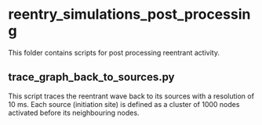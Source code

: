 # reentry_simulations_post_processing


This folder contains scripts for post processing reentrant activity.



## trace_graph_back_to_sources.py
This script traces the reentrant wave back to its sources with a resolution of 10 ms. Each source (initiation site) is defined as a cluster of 1000 nodes activated before its neighbouring nodes.
